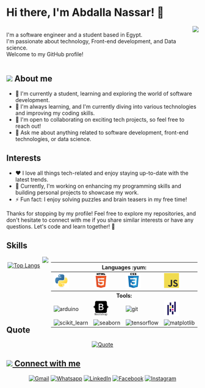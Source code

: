 # Hi there, I'm Abdalla Nassar! 👋

<div style="display: flex; justify-content:space-between">
  <div id="header_text" >
    <p style="font-size: 15 px;">I'm a software engineer and a student based in Egypt.<br>
       I'm passionate about technology, Front-end development, and Data science.<br>
       Welcome to my GitHub profile!</p>
  </div>
<div style="margin: 0 0 -100px 0; ">
    <img src="https://media.giphy.com/media/v1.Y2lkPTc5MGI3NjExcmUwbjJ2bTN3ZHp3cjR1bjJwMjJnczV5Zm51aGxzNmEwcXo3NXJhMCZlcD12MV9pbnRlcm5hbF9naWZfYnlfaWQmY3Q9cw/M9gbBd9nbDrOTu1Mqx/giphy.gif" width="100"  />
</div>
</div>

## <picture><img src = "https://github.com/7oSkaaa/7oSkaaa/blob/main/Images/about_me.gif?raw=true" width = 50px></picture> About me

- 💼 I'm currently a student, learning and exploring the world of software development.
- 🌱 I'm always learning, and I'm currently diving into various technologies and improving my coding skills.
- 🤝 I'm open to collaborating on exciting tech projects, so feel free to reach out!
- 💬 Ask me about anything related to software development, front-end technologies, or data science.
<!-- - 📫 You can reach me via email at [abdallanassar25@gmail.com](mailto:your.email@example.com). -->

## Interests

- ❤️ I love all things tech-related and enjoy staying up-to-date with the latest trends.
- 🔭 Currently, I'm working on enhancing my programming skills and building personal projects to showcase my work.
- ⚡ Fun fact: I enjoy solving puzzles and brain teasers in my free time!

Thanks for stopping by my profile! Feel free to explore my repositories, and don't hesitate to connect with me if you share similar interests or have any questions. Let's code and learn together! 🚀

## Skills



 <div style="display: flex; justify-content:space-around; margin: 0 0 -50px 0; ">

<div>

[![Top Langs](https://github-readme-stats.vercel.app/api/top-langs/?username=AbdallaNassar&layout=compact&theme=vision-friendly-dark)](https://github.com/anuraghazra/github-readme-stats)

</div>

<div >
    <img src="https://media.giphy.com/media/bAQH7WXKqtIBrPs7sR/giphy.gif" width="250"  />

 </div>

 
 <div >
<table>
<thead>
<tr>
<th colspan="4"> Languages :yum:</th>
</tr>
</thead>
<tbody>
<tr>
<td><img src="https://raw.githubusercontent.com/devicons/devicon/master/icons/python/python-original.svg" alt="python" width="40" height="40"/> </a>

</td>
<td><img src="https://raw.githubusercontent.com/devicons/devicon/master/icons/html5/html5-original-wordmark.svg" alt="html5" width="40" height="40"/> </td>

<td><img src="https://raw.githubusercontent.com/devicons/devicon/master/icons/css3/css3-original-wordmark.svg" alt="css3" width="40" height="40"/> </td>

<td><img src="https://raw.githubusercontent.com/devicons/devicon/master/icons/javascript/javascript-original.svg" alt="javascript" width="40" height="40"/> </a> </td>

<tr>
<th colspan="4"> Tools:</th>
</tr>

</tr>
<tr>
<td>
 <img src="https://cdn.worldvectorlogo.com/logos/arduino-1.svg" alt="arduino" width="40" height="40"/>
 </td>
<td><img src="https://raw.githubusercontent.com/devicons/devicon/master/icons/bootstrap/bootstrap-plain-wordmark.svg" alt="bootstrap" width="40" height="40"/> </td>
<td>
 <img src="https://www.vectorlogo.zone/logos/git-scm/git-scm-icon.svg" alt="git" width="40" height="40"/>
</td>

<td><img src="https://raw.githubusercontent.com/devicons/devicon/2ae2a900d2f041da66e950e4d48052658d850630/icons/pandas/pandas-original.svg" alt="pandas" width="40" height="40"/>
</td>
</tr>
<tr>
<td><img src="https://upload.wikimedia.org/wikipedia/commons/0/05/Scikit_learn_logo_small.svg" alt="scikit_learn" width="40" height="40"/></td>
<td><img src="https://seaborn.pydata.org/_images/logo-mark-lightbg.svg" alt="seaborn" width="40" height="40"/></td>
<td> <img src="https://www.vectorlogo.zone/logos/tensorflow/tensorflow-icon.svg" alt="tensorflow" width="40" height="40"/> </a> </td>

<td><img src="https://matplotlib.org/stable/_images/sphx_glr_logos2_001.png" alt="matplotlib" width="40" height="40"/></td></tr></thead></table>
</div></div>

## Quote

<p align = "center">
	<a href="https://github.com/piyushsuthar/github-readme-quotes"> <img alt = "Quote" src="https://quotes-github-readme.vercel.app/api?type=horizontal&theme=tokyonight&animation=grow_out_in&quoteCategory=programming">
</p>

## <picture> <img src="https://github.com/7oSkaaa/7oSkaaa/blob/main/Images/Connect-with-me.gif?raw=true" width="100px"> </picture> Connect with me

<p align="center">
	<a href="mailto:abdallanassar25@gmail.com"><img img src="https://img.shields.io/badge/gmail-%23EA4335.svg?style=plastic&logo=gmail&logoColor=white" alt="Gmail"/></a>
	<a href="https://wa.me/0201091603971"><img src="https://img.shields.io/badge/whatsapp-%2325D366.svg?style=plastic&logo=whatsapp&logoColor=white" alt="Whatsapp"/></a>
	<a href="https://www.linkedin.com/in/abdallanassar/"><img src="https://img.shields.io/badge/linkedin-%230A66C2.svg?style=plastic&logo=linkedin&logoColor=white" alt="LinkedIn"/></a>
	<a href="https://www.facebook.com/AbdallaNassarrr"><img src="https://img.shields.io/badge/facebook-%231877F2.svg?style=plastic&logo=facebook&logoColor=white" alt="Facebook"/></a>
	<a href="https://www.instagram.com/AbdallaNassarr"><img src="https://img.shields.io/badge/instagram-%23E4405F.svg?style=plastic&logo=instagram&logoColor=white" alt="Instagram"/></a>

</p>
